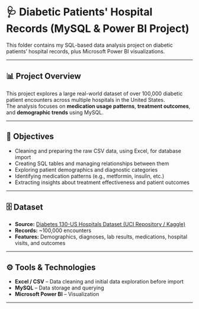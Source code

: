 # 🩺 Diabetic Patients' Hospital Records (MySQL & Power BI Project)

This folder contains my SQL-based data analysis project on diabetic patients’ hospital records, plus Microsoft Power BI visualizations.

---

## 📊 Project Overview
This project explores a large real-world dataset of over 100,000 diabetic patient encounters across multiple hospitals in the United States.  
The analysis focuses on **medication usage patterns**, **treatment outcomes**, and **demographic trends** using MySQL.

---

## 🎯 Objectives
- Cleaning and preparing the raw CSV data, using Excel, for database import  
- Creating SQL tables and managing relationships between them  
- Exploring patient demographics and diagnostic categories  
- Identifying medication patterns (e.g., metformin, insulin, etc.)  
- Extracting insights about treatment effectiveness and patient outcomes  

---

## 🗄️ Dataset
- **Source:** [Diabetes 130-US Hospitals Dataset (UCI Repository / Kaggle)](https://www.kaggle.com/datasets/brandao/diabetes)
- **Records:** ~100,000 encounters  
- **Features:** Demographics, diagnoses, lab results, medications, hospital visits, and outcomes  

---

## ⚙️ Tools & Technologies
- **Excel / CSV** – Data cleaning and initial data exploration before import 
- **MySQL** – Data storage and querying  
- **Microsoft Power BI** – Visualization  
 

---


